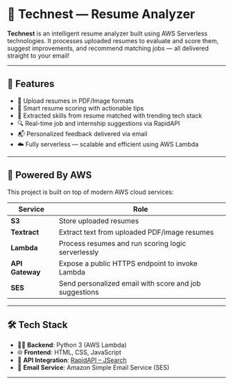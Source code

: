 # 📄 Technest — Resume Analyzer

**Technest** is an intelligent resume analyzer built using AWS Serverless technologies. It processes uploaded resumes to evaluate and score them, suggest improvements, and recommend matching jobs — all delivered straight to your email!

---

## 🧠 Features

- 📑 Upload resumes in PDF/Image formats
- 🧮 Smart resume scoring with actionable tips
- 🧠 Extracted skills from resume matched with trending tech stack
- 🔍 Real-time job and internship suggestions via RapidAPI
- 📬 Personalized feedback delivered via email
- ☁️ Fully serverless — scalable and efficient using AWS Lambda

---

## 🚀 Powered By AWS

This project is built on top of modern AWS cloud services:

| Service        | Role                                                         |
|----------------|--------------------------------------------------------------|
| **S3**         | Store uploaded resumes                                       |
| **Textract**   | Extract text from uploaded PDF/image resumes                 |
| **Lambda**     | Process resumes and run scoring logic serverlessly           |
| **API Gateway**| Expose a public HTTPS endpoint to invoke Lambda              |
| **SES**        | Send personalized email with score and job suggestions       |

---

## 🛠️ Tech Stack

- 🧑‍💻 **Backend**: Python 3 (AWS Lambda)
- 🌐 **Frontend**: HTML, CSS, JavaScript
- 📡 **API Integration**: [RapidAPI – JSearch](https://rapidapi.com/)
- 📨 **Email Service**: Amazon Simple Email Service (SES)

---
